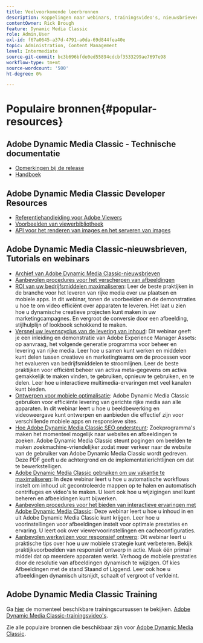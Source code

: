 ```yaml
---
title: Veelvoorkomende leerbronnen
description: Koppelingen naar webinars, trainingsvideo's, nieuwsbrieven, informatie over best practices en bronnen voor ontwikkelaars voor Adobe Dynamic Media Classic.
contentOwner: Rick Brough
feature: Dynamic Media Classic
role: Admin,User
exl-id: f67a0645-a37d-4791-a0da-69d844fea40e
topic: Administration, Content Management
level: Intermediate
source-git-commit: bc3b696bfde0ed55894cdcbf3533299ae7697e98
workflow-type: tm+mt
source-wordcount: '500'
ht-degree: 0%

---
```


# Populaire bronnen{#popular-resources}

## Adobe Dynamic Media Classic - Technische documentatie

* [Opmerkingen bij de release](https://experienceleague.adobe.com/en/docs/dynamic-media-developer-resources/release-notes/s7rn2017)
* [Handboek](introduction.md)

## Adobe Dynamic Media Classic Developer Resources

* [Referentiehandleiding voor Adobe Viewers](https://experienceleague.adobe.com/en/docs/dynamic-media-developer-resources)
* [Voorbeelden van viewerbibliotheek](https://landing.adobe.com/en/na/dynamic-media/ctir-2755/live-demos.html)
* [API voor het renderen van images en het serveren van images](https://experienceleague.adobe.com/en/docs/dynamic-media-developer-resources)

## Adobe Dynamic Media Classic-nieuwsbrieven, Tutorials en webinars

* [Archief van Adobe Dynamic Media Classic-nieuwsbrieven](/help/using/dynamic-media-newsletter.md)
* [Aanbevolen procedures voor het verscherpen van afbeeldingen](/help/using/assets/s7_sharpening_images.pdf)
* [ROI van uw bedrijfsmiddelen maximaliseren](https://adobecustomersuccess.adobeconnect.com/p5ar3hfrrec/?launcher=false&amp;fcsContent=true&amp;pbMode=normal&amp;proto=true): Leer de beste praktijken in de branche voor het leveren van rijke media over uw plaatsen en mobiele apps. In dit webinar, tonen de voorbeelden en de demonstraties u hoe te om video efficiënt over apparaten te leveren. Het laat u zien hoe u dynamische creatieve projecten kunt maken in uw marketingcampagnes. En vergroot de conversie door een afbeelding, stijlhulplijn of lookbook schokkend te maken.
* [Versnel uw levenscyclus van de levering van inhoud](https://adobecustomersuccess.adobeconnect.com/p88ducm9pqv/): Dit webinar geeft je een inleiding en demonstratie van Adobe Experience Manager Assets: op aanvraag, het volgende generatie programma voor beheer en levering van rijke media. Leer hoe u samen kunt werken en middelen kunt delen tussen creatieve en marketingteams om de processen voor het evalueren van bedrijfsmiddelen te stroomlijnen. Leer de beste praktijken voor efficiënt beheer van activa meta-gegevens om activa gemakkelijk te maken vinden, te gebruiken, opnieuw te gebruiken, en te delen. Leer hoe u interactieve multimedia-ervaringen met veel kanalen kunt bieden.
* [Ontwerpen voor mobiele optimalisatie](https://adobecustomersuccess.adobeconnect.com/p6oqd3wydif/?launcher=false&amp;fcsContent=true&amp;pbMode=normal&amp;proto=true): Adobe Dynamic Media Classic gebruiken voor efficiënte levering van gerichte rijke media aan alle apparaten. In dit webinar leert u hoe u beeldbewerking en videoweergave kunt ontwerpen en aanbieden die effectief zijn voor verschillende mobiele apps en responsieve sites.
* [Hoe Adobe Dynamic Media Classic SEO ondersteunt](/help/using/assets/s7_seo.pdf): Zoekprogramma&#39;s maken het momenteel mogelijk naar websites en afbeeldingen te zoeken. Adobe Dynamic Media Classic steunt pogingen om beelden te maken zoekmachine-vriendelijker zodat meer verkeer naar de website van de gebruiker van Adobe Dynamic Media Classic wordt gedreven. Deze PDF geeft u de achtergrond en de implementatierichtlijnen om dat te bewerkstelligen.
* [Adobe Dynamic Media Classic gebruiken om uw vakantie te maximaliseren](https://adobecustomersuccess.adobeconnect.com/p32n1yr85c9/?proto=true): In deze webinar leert u hoe u automatische workflows instelt om inhoud uit gecontroleerde mappen op te halen en automatisch centrifuges en video&#39;s te maken. U leert ook hoe u wijzigingen snel kunt beheren en afbeeldingen kunt bijwerken.
* [Aanbevolen procedures voor het bieden van interactieve ervaringen met Adobe Dynamic Media Classic](https://seminars.adobeconnect.com/p7wb8ej3u6d/): Deze webinar leert u hoe u inhoud in en uit Adobe Dynamic Media Classic kunt krijgen. Leer hoe u voorinstellingen voor afbeeldingen instelt voor optimale prestaties en ervaring. U leert ook over viewervoorinstellingen en cacheconfiguraties.
* [Aanbevolen werkwijzen voor responsief ontwerp](https://offers.adobe.com/en/na/marketing/landings/_40458_responsive_design_live_on_demand_webinar.html): Dit webinar leert u praktische tips over hoe u uw mobiele strategie kunt verbeteren. Bekijk praktijkvoorbeelden van responsief ontwerp in actie. Maak één primair middel dat op meerdere apparaten werkt. Verhoog de mobiele prestaties door de resolutie van afbeeldingen dynamisch te wijzigen. Of kies Afbeeldingen met de stand Staand of Liggend. Leer ook hoe u afbeeldingen dynamisch uitsnijdt, schaalt of vergroot of verkleint.

## Adobe Dynamic Media Classic Training

Ga [hier](https://training.adobe.com/training/courses.html#product=adobe-scene7) de momenteel beschikbare trainingscursussen te bekijken.
[Adobe Dynamic Media Classic-trainingsvideo&#39;s](https://experienceleague.adobe.com/en/docs/dynamic-media-classic/using/intro/training-videos#intro).

Zie alle populaire bronnen die beschikbaar zijn voor [Adobe Dynamic Media Classic](home.md).
